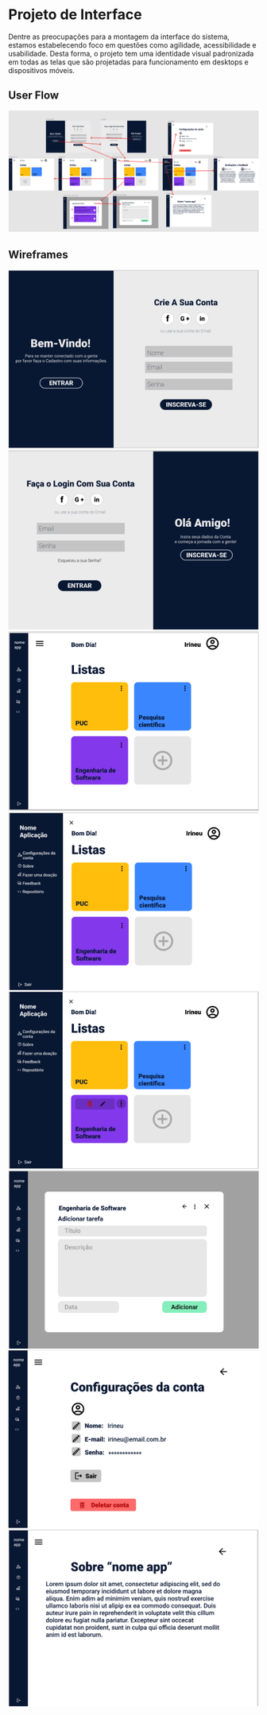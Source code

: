 
# Projeto de Interface

Dentre as preocupações para a montagem da interface do sistema, estamos
estabelecendo foco em questões como agilidade, acessibilidade e usabilidade. Desta
forma, o projeto tem uma identidade visual padronizada em todas as telas que são
projetadas para funcionamento em desktops e dispositivos móveis.

## User Flow

![UserFlow](../Artefatos/wireframe/userFlow.png)

## Wireframes
![Página de cadastro](../Artefatos/wireframe/cadastro.png)
![Login](../Artefatos/wireframe/login.png)
![Dashboard](../Artefatos/wireframe/dashboard.png)
![Menu](../Artefatos/wireframe/menu.png)
![Menu de configuração de lista](../Artefatos/wireframe/menuconfiglista.png)
![Adicionar tarefa](../Artefatos/wireframe/addtarefa.png)
![Configurações da Conta](../Artefatos/wireframe/configconta.png)
![Sobre](../Artefatos/wireframe/sobre.png)
